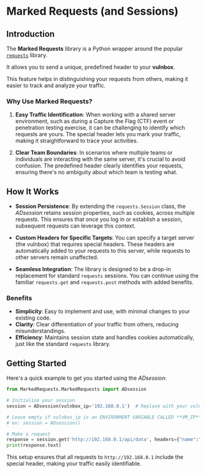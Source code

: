 # Marked Requests (and Sessions)

## Introduction

The **Marked Requests** library is a Python wrapper around the popular [`requests`](https://requests.readthedocs.io/en/latest/)  library. 

It allows you to send a unique, predefined header to your **vulnbox**. 

This feature helps in distinguishing your requests from others, making it easier to track and analyze your traffic.

### Why Use Marked Requests?

1. **Easy Traffic Identification**: When working with a shared server environment, such as during a Capture the Flag (CTF) event or penetration testing exercise, it can be challenging to identify which requests are yours. The special header lets you mark your traffic, making it straightforward to trace your activities.

2. **Clear Team Boundaries**: In scenarios where multiple teams or individuals are interacting with the same server, it's crucial to avoid confusion. The predefined header clearly identifies your requests, ensuring there's no ambiguity about which team is testing what.

## How It Works

- **Session Persistence**: By extending the `requests.Session` class, the *ADsession* retains session properties, such as cookies, across multiple requests. This ensures that once you log in or establish a session, subsequent requests can leverage this context.

- **Custom Headers for Specific Targets**: You can specify a target server (the vulnbox) that requires special headers. These headers are automatically added to your requests to this server, while requests to other servers remain unaffected.

- **Seamless Integration**: The library is designed to be a drop-in replacement for standard `requests` sessions. You can continue using the familiar `requests.get` and `requests.post` methods with added benefits.

### Benefits

- **Simplicity**: Easy to implement and use, with minimal changes to your existing code.
- **Clarity**: Clear differentiation of your traffic from others, reducing misunderstandings.
- **Efficiency**: Maintains session state and handles cookies automatically, just like the standard `requests` library.

## Getting Started

Here's a quick example to get you started using the *ADsession*:

```python
from MarkedRequests.MarkedRequests import ADsession

# Initialize your session
session = ADsession(vulnbox_ip='192.168.0.1')  # Replace with your vulnbox IP

# Leave empty if vulnbox_ip is an ENVIRONMENT VARIABLE CALLED **VM_IP**
# ex: session = ADsession()

# Make a request
response = session.get('http://192.168.0.1/api/data', headers={"name":"value"}, json={"key":"value"})
print(response.text)
```

This setup ensures that all requests to `http://192.168.0.1` include the special header, making your traffic easily identifiable.
